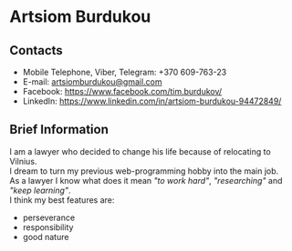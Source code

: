 # Artsiom Burdukou

## Contacts
* Mobile Telephone, Viber, Telegram: +370 609-763-23
* E-mail: artsiomburdukou@gmail.com
* Facebook: https://www.facebook.com/tim.burdukov/
* LinkedIn: https://www.linkedin.com/in/artsiom-burdukou-94472849/

## Brief Information
I am a lawyer who decided to change his life because of relocating to Vilnius.\
I dream to turn my previous web-programming hobby into the main job.\
As a lawyer I know what does it mean *"to work hard"*, *"researching"* and *"keep learning"*.\
I think my best features are:
* perseverance
* responsibility
* good nature